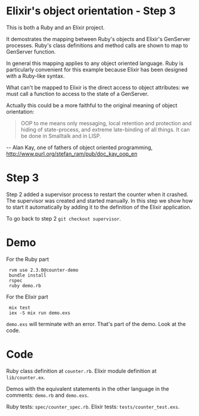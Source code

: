 # Elixir's object orientation - Step 3

This is both a Ruby and an Elixir project.

It demostrates the mapping between Ruby's objects and Elixir's GenServer processes.
Ruby's class definitions and method calls are shown to map to GenServer function.

In general this mapping applies to any object oriented language. Ruby is particularly convenient for this example because Elixir has been designed with a Ruby-like syntax.

What can't be mapped to Elixir is the direct access to object attributes: we must call a function to access to the state of a GenServer.

Actually this could be a more faithful to the original meaning of object orientation:

> OOP to me means only messaging, local retention and protection and hiding of state-process, and extreme late-binding of all things. It can be done in Smalltalk and in LISP.

-- Alan Kay, one of fathers of object oriented programming, http://www.purl.org/stefan_ram/pub/doc_kay_oop_en

# Step 3

Step 2 added a supervisor process to restart the counter when it crashed. The supervisor was created and started manually.
In this step we show how to start it automatically by adding it to the definition of the Elixir application.

To go back to step 2 ```git checkout supervisor```.

# Demo

For the Ruby part

     rvm use 2.3.0@counter-demo
     bundle install
     rspec
     ruby demo.rb

For the Elixir part

     mix test
     iex -S mix run demo.exs

```demo.exs``` will terminate with an error. That's part of the demo. Look at the code.

# Code

Ruby class definition at ```counter.rb```. Elixir module definition at ```lib/counter.ex```.

Demos with the equivalent statements in the other language in the comments: ```demo.rb``` and ```demo.exs```.

Ruby tests: ```spec/counter_spec.rb```. Elixir tests: ```tests/counter_test.exs```.
